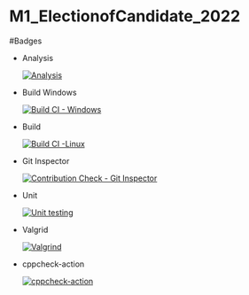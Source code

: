 # M1_ElectionofCandidate_2022
 
 #Badges
 
 * Analysis
 
 
    [![Analysis](https://github.com/Vardhineedi/M1_ElectionofCandidate_2022/actions/workflows/Analysis.yml/badge.svg)](https://github.com/Vardhineedi/M1_ElectionofCandidate_2022/actions/workflows/Analysis.yml)

 * Build Windows
 
     [![Build CI - Windows](https://github.com/Vardhineedi/M1_ElectionofCandidate_2022/actions/workflows/Build_Windows.yml/badge.svg)](https://github.com/Vardhineedi/M1_ElectionofCandidate_2022/actions/workflows/Build_Windows.yml)
 
 * Build
 
     [![Build CI -Linux](https://github.com/Vardhineedi/M1_ElectionofCandidate_2022/actions/workflows/c-cpp.yml/badge.svg)](https://github.com/Vardhineedi/M1_ElectionofCandidate_2022/actions/workflows/c-cpp.yml)
 
 
 * Git Inspector
 
    [![Contribution Check - Git Inspector](https://github.com/Vardhineedi/M1_ElectionofCandidate_2022/actions/workflows/git_inspector.yml/badge.svg)](https://github.com/Vardhineedi/M1_ElectionofCandidate_2022/actions/workflows/git_inspector.yml)
 
 * Unit

    [![Unit testing](https://github.com/Vardhineedi/M1_ElectionofCandidate_2022/actions/workflows/unit-test.yml/badge.svg)](https://github.com/Vardhineedi/M1_ElectionofCandidate_2022/actions/workflows/unit-test.yml)


* Valgrid

    [![Valgrind](https://github.com/Vardhineedi/M1_ElectionofCandidate_2022/actions/workflows/valgrind.yml/badge.svg)](https://github.com/Vardhineedi/M1_ElectionofCandidate_2022/actions/workflows/valgrind.yml)


* cppcheck-action

    [![cppcheck-action](https://github.com/Vardhineedi/M1_ElectionofCandidate_2022/actions/workflows/cppcheck-action.yml/badge.svg)](https://github.com/Vardhineedi/M1_ElectionofCandidate_2022/actions/workflows/cppcheck-action.yml)
